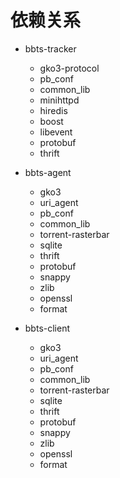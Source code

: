# 依赖关系
- bbts-tracker
    - gko3-protocol
    - pb_conf
    - common_lib
    - minihttpd
    - hiredis
    - boost
    - libevent
    - protobuf
    - thrift


- bbts-agent
    - gko3
    - uri_agent
    - pb_conf
    - common_lib
    - torrent-rasterbar
    - sqlite
    - thrift
    - protobuf
    - snappy
    - zlib
    - openssl
    - format

- bbts-client
    - gko3
    - uri_agent
    - pb_conf
    - common_lib
    - torrent-rasterbar
    - sqlite
    - thrift
    - protobuf
    - snappy
    - zlib
    - openssl
    - format



